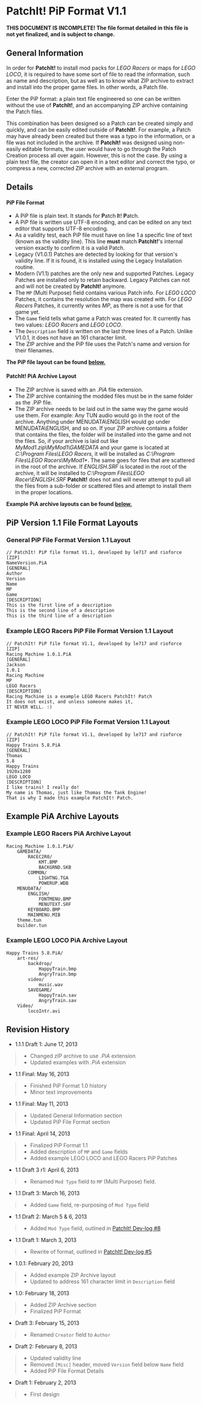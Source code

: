 PatchIt! PiP Format V1.1
========================

**THIS DOCUMENT IS INCOMPLETE! The file format detailed in this file is not yet finalized, and is subject to change.**

General Information
-------------------

In order for **PatchIt!** to install mod packs for *LEGO Racers* or maps for *LEGO LOCO*, it is required to have some sort of file to read the
information, such as name and description, but as well as to know what ZIP archive to extract and install into the proper game files. 
In other words, a Patch file.

Enter the PiP format: a plain text file engineered so one can be written without the use of **PatchIt!**, and an accompanying ZIP archive containing the 
Patch files. 

This combination has been designed so a Patch can be created simply and quickly, and can be easily edited outside of **PatchIt!**. 
For example, a Patch may have already been created but there was a typo in the information, or a file was not included in the archive.
If **PatchIt!** was designed using non-easily editable formats, the user would have to go through the Patch Creation process all over again. 
However, this is not the case. By using a plain text file, the creator can open it in a text editor and correct the typo, 
or compress a new, corrected ZIP archive with an external program.

Details
-------

#### PiP File Format

* A PiP file is plain text. It stands for **P**atch **I**t! **P**atch.
* A PiP file is written use UTF-8 encoding, and can be edited on any text editor that supports UTF-8 encoding.
* As a validity test, each PiP file must have on line 1 a specific line of text (known as the validity line).
  This line **must** match **PatchIt!**'s internal version exactly to confirm it is a valid Patch.
* Legacy (V1.0.1) Patches are detected by looking for that version's validity line. If it is found, it is installed using the Legacy Installation routine.
* Modern (V1.1) patches are the only new and supported Patches. Legacy Patches are installed only to retain backward.
 Legacy Patches can not and will not be created by **PatchIt!** anymore.  
* The `MP` (Multi Purpose) field contains various Patch info. For *LEGO LOCO* Patches, it contains the resolution the map was created with.
For *LEGO Racers* Patches, it currently writes *MP*, as there is not a use for that game yet.
* The `Game` field tells what game a Patch was created for. It currently has two values: *LEGO Racers* and *LEGO LOCO*. 
* The `Description` field is written on the last three lines of a Patch. Unlike V1.0.1, it does not have an 161 character limit.
* The ZIP archive and the PiP file uses the Patch's name and version for their filenames.

**The PiP file layout can be found [below.](#pip-version-11-file-format-layouts)**

#### PatchIt! PiA Archive Layout

* The ZIP archive is saved with an *.PiA* file extension.
* The ZIP archive containing the modded files must be in the same folder as the .PiP file.
* The ZIP archive needs to be laid out in the same way the game would use them. For example: Any TUN audio would go in the root of the archive. Anything under 
MENUDATA\ENGLISH would go under MENUDATA\ENGLISH, and so on. If your ZIP archive contains a folder that contains the files, the folder will be installed into 
the game and not the files. So, if your archive is laid out like *MyMod1.zip\MyMod1\GAMEDATA* and your game is located at *C:\Program Files\LEGO Racers*, it 
will be installed as *C:\Program Files\LEGO Racers\MyMod1\**. 
The same goes for files that are scattered in the root of the archive. If *ENGLISH.SRF* is located in the root of the archive, it will be installed to 
*C:\Program Files\LEGO Racer\ENGLISH.SRF*
**PatchIt!** does not and will never attempt to pull all the files from a sub-folder or scattered files and attempt to install them in the proper locations. 

**Example PiA archive layouts can be found [below.](#example-pia-archive-layouts)**

PiP Version 1.1 File Format Layouts
-----------------------------------

### General PiP File Format Version 1.1 Layout

```
// PatchIt! PiP file format V1.1, developed by le717 and rioforce
[ZIP]
NameVersion.PiA
[GENERAL]
Author
Version
Name
MP
Game
[DESCRIPTION]
This is the first line of a description
This is the second line of a description
This is the third line of a description
```

### Example LEGO Racers PiP File Format Version 1.1 Layout

```
// PatchIt! PiP file format V1.1, developed by le717 and rioforce
[ZIP]
Racing Machine 1.0.1.PiA
[GENERAL]
Jackson
1.0.1
Racing Machine
MP
LEGO Racers
[DESCRIPTION]
Racing Machine is a example LEGO Racers PatchIt! Patch
It does not exist, and unless someone makes it,
IT NEVER WILL. :)
```


### Example LEGO LOCO PiP File Format Version 1.1 Layout

```
// PatchIt! PiP file format V1.1, developed by le717 and rioforce
[ZIP]
Happy Trains 5.8.PiA
[GENERAL]
Thomas
5.8
Happy Trains
1920x1280
LEGO LOCO
[DESCRIPTION]
I like trains! I really do!
My name is Thomas, just like Thomas the Tank Engine!
That is why I made this example PatchIt! Patch.
```

Example PiA Archive Layouts
---------------------------

### Example LEGO Racers PiA Archive Layout ###

```
Racing Machine 1.0.1.PiA/
    GAMEDATA/
        RACEC2R0/
			KMT.BMP
			BACKGRND.SKB
		COMMON/
			LIGHTNG.TGA
			POWERUP.WDB
    MENUDATA/
		ENGLISH/
			FONTMENU.BMP
			MENUTEXT.SRF
        KEYBOARD.BMP
		MAINMENU.MIB
    theme.tun
	builder.tun
```

### Example LEGO LOCO PiA Archive Layout ###

```
Happy Trains 5.8.PiA/
    art-res/
        backdrop/
			HappyTrain.bmp
			AngryTrain.bmp
		video/
			music.wav
        SAVEGAME/
            HappyTrain.sav
            AngryTrain.sav
    Video/
		locoIntr.avi
```

Revision History
----------------

* 1.1.1 Draft 1: June 17, 2013

> * Changed zIP archive to use *.PiA* extension
> * Updated examples with *.PiA* extension

* 1.1 Final: May 16, 2013

> * Finished PiP Format 1.0 history
> * Minor text improvements

* 1.1 Final: May 11, 2013 

> * Updated General Information section
> * Updated PiP File Format section

* 1.1 Final: April 14, 2013

> * Finalized PiP Format 1.1 
> * Added description of `MP` and `Game` fields
> * Added example LEGO LOCO and LEGO Racers PiP Patches

* 1.1 Draft 3 r1: April 6, 2013

> * Renamed `Mod Type` field to `MP` (Multi Purpose) field.

* 1.1 Draft 3: March 16, 2013

> * Added `Game` field, re-purposing of `Mod Type` field

* 1.1 Draft 2: March 5 & 6, 2013

> * Added `Mod Type` field, outlined in [PatchIt! Dev-log #8](http://wp.me/p1V5ge-JN)

* 1.1 Draft 1: March 3, 2013

> * Rewrite of format, outlined in [PatchIt! Dev-log #5](http://wp.me/p1V5ge-yl)

* 1.0.1: February 20, 2013

> * Added example ZIP Archive layout
> * Updated to address 161 character limit in `Description` field

* 1.0: February 18, 2013

> * Added ZIP Archive section
> * Finalized PiP Format

* Draft 3: February 15, 2013

> * Renamed `Creator` field to `Author`

* Draft 2: February 8, 2013

> * Updated validity line
> * Removed `[Misc]` header, moved `Version` field below `Name` field
> * Added PiP File Format Details

* Draft 1: February 2, 2013

> * First design
